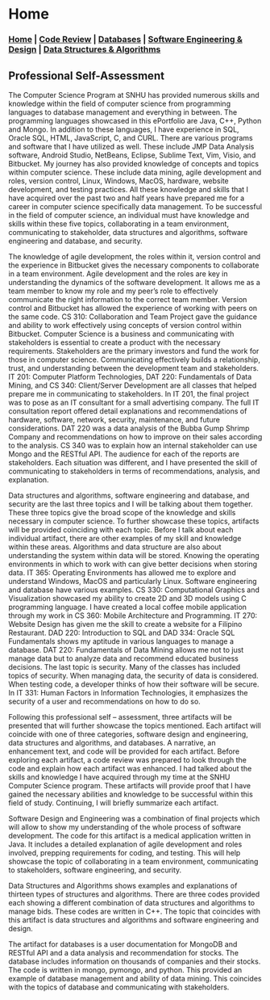 # Home

### [Home](https://ihza430.github.io)  | [Code Review](/code_review.html) | [Databases](/databases.html) | [Software Engineering & Design](/software_design.html) | [Data Structures & Algorithms](/data_structures.html) 

## Professional Self-Assessment


The Computer Science Program at SNHU has provided numerous skills and knowledge within the field of computer science from programming languages to database management and everything in between. The programming languages showcased in this ePortfolio are Java, C++, Python and Mongo. In addition to these languages, I have experience in SQL, Oracle SQL, HTML, JavaScript, C, and CURL. There are various programs and software that I have utilized as well. These include JMP Data Analysis software, Android Studio, NetBeans, Eclipse, Sublime Text, Vim, Visio, and Bitbucket. My journey has also provided knowledge of concepts and topics within computer science. These include data mining, agile development and roles, version control, Linux, Windows, MacOS, hardware, website development, and testing practices. All these knowledge and skills that I have acquired over the past two and half years have prepared me for a career in computer science specifically data management. To be successful in the field of computer science, an individual must have knowledge and skills within these five topics, collaborating in a team environment, communicating to stakeholder, data structures and algorithms, software engineering and database, and security.

The knowledge of agile development, the roles within it, version control and the experience in Bitbucket gives the necessary components to collaborate in a team environment. Agile development and the roles are key in understanding the dynamics of the software development. It allows me as a team member to know my role and my peer’s role to effectively communicate the right information to the correct team member. Version control and Bitbucket has allowed the experience of working with peers on the same code. CS 310: Collaboration and Team Project gave the guidance and ability to work effectively using concepts of version control within Bitbucket. 
Computer Science is a business and communicating with stakeholders is essential to create a product with the necessary requirements. Stakeholders are the primary investors and fund the work for those in computer science. Communicating effectively builds a relationship, trust, and understanding between the development team and stakeholders. IT 201: Computer Platform Technologies, DAT 220: Fundamentals of Data Mining, and CS 340: Client/Server Development are all classes that helped prepare me in communicating to stakeholders. In IT 201, the final project was to pose as an IT consultant for a small advertising company. The full IT consultation report offered detail explanations and recommendations of hardware, software, network, security, maintenance, and future considerations. DAT 220 was a data analysis of the Bubba Gump Shrimp Company and recommendations on how to improve on their sales according to the analysis. CS 340 was to explain how an internal stakeholder can use Mongo and the RESTful API. The audience for each of the reports are stakeholders. Each situation was different, and I have presented the skill of communicating to stakeholders in terms of recommendations, analysis, and explanation. 

Data structures and algorithms, software engineering and database, and security are the last three topics and I will be talking about them together. These three topics give the broad scope of the knowledge and skills necessary in computer science. To further showcase these topics, artifacts will be provided coinciding with each topic. Before I talk about each individual artifact, there are other examples of my skill and knowledge within these areas. Algorithms and data structure are also about understanding the system within data will be stored. Knowing the operating environments in which to work with can give better decisions when storing data. IT 365: Operating Environments has allowed me to explore and understand Windows, MacOS and particularly Linux. Software engineering and database have various examples. CS 330: Computational Graphics and Visualization showcased my ability to create 2D and 3D models using C programming language. I have created a local coffee mobile application through my work in CS 360: Mobile Architecture and Programming. IT 270: Website Design has given me the skill to create a website for a Filipino Restaurant. DAD 220: Introduction to SQL and DAD 334:  Oracle SQL Fundamentals shows my aptitude in various languages to manage a database. DAT 220: Fundamentals of Data Mining allows me not to just manage data but to analyze data and recommend educated business decisions. The last topic is security. Many of the classes has included topics of security. When managing data, the security of data is considered. When testing code, a developer thinks of how their software will be secure. In IT 331: Human Factors in Information Technologies, it emphasizes the security of a user and recommendations on how to do so. 

Following this professional self – assessment, three artifacts will be presented that will further showcase the topics mentioned. Each artifact will coincide with one of three categories, software design and engineering, data structures and algorithms, and databases. A narrative, an enhancement text, and code will be provided for each artifact. Before exploring each artifact, a code review was prepared to look through the code and explain how each artifact was enhanced. I had talked about the skills and knowledge I have acquired through my time at the SNHU Computer Science program. These artifacts will provide proof that I have gained the necessary abilities and knowledge to be successful within this field of study. Continuing, I will briefly summarize each artifact.

Software Design and Engineering was a combination of final projects which will allow to show my understanding of the whole process of software development. The code for this artifact is a medical application written in Java. It includes a detailed explanation of agile development and roles involved, prepping requirements for coding, and testing. This will help showcase the topic of collaborating in a team environment, communicating to stakeholders, software engineering, and security. 

Data Structures and Algorithms shows examples and explanations of thirteen types of structures and algorithms. There are three codes provided each showing a different combination of data structures and algorithms to manage bids. These codes are written in C++. The topic that coincides with this artifact is data structures and algorithms and software engineering and design.

The artifact for databases is a user documentation for MongoDB and RESTful API and a data analysis and recommendation for stocks. The database includes information on thousands of companies and their stocks. The code is written in mongo, pymongo, and python. This provided an example of database management and ability of data mining. This coincides with the topics of database and communicating with stakeholders. 
